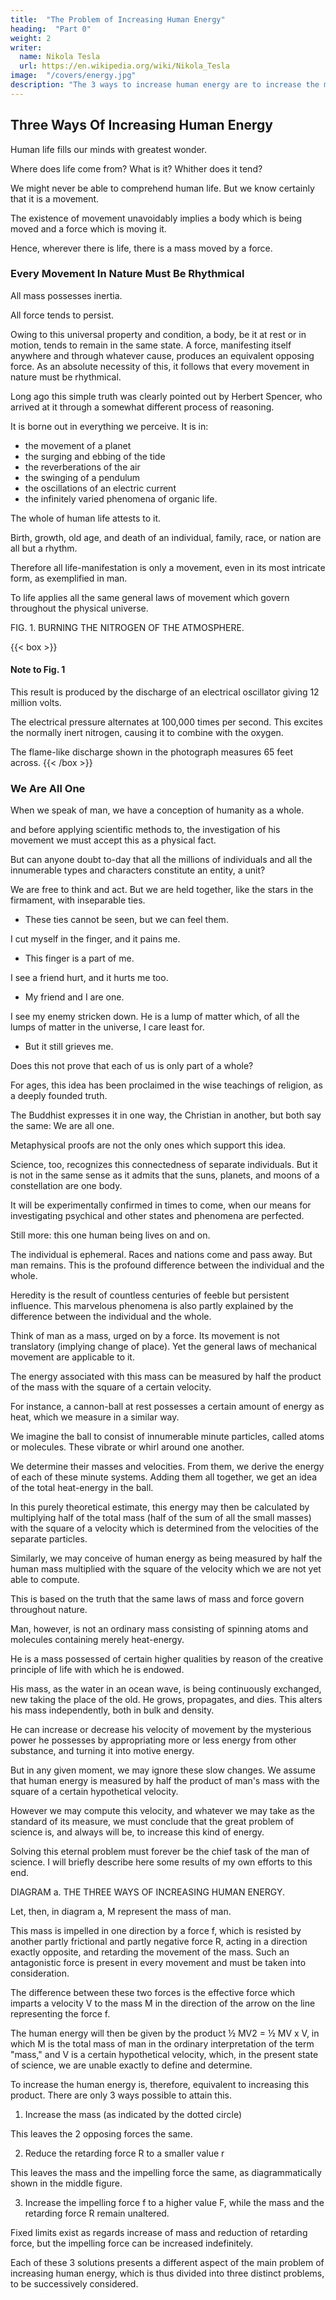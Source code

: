```yaml
---
title:  "The Problem of Increasing Human Energy"
heading:  "Part 0"
weight: 2
writer:
  name: Nikola Tesla
  url: https://en.wikipedia.org/wiki/Nikola_Tesla
image:  "/covers/energy.jpg"
description: "The 3 ways to increase human energy are to increase the mass, reduce the retarding force, increase the impelling force"
---
```



<!-- ## THE ONWARD MOVEMENT OF MAN—THE ENERGY OF THE MOVEMENT—THE  -->

## Three Ways Of Increasing Human Energy

<!-- Of all the endless variety of phenomena which nature presents to our senses, there is none that  than that inconceivably complex movement which, in its entirety, we designate as  -->

Human life fills our minds with greatest wonder. 

<!-- Its mysterious origin is veiled in the forever impenetrable mist of the past, its character is rendered incomprehensible by its infinite intricacy, and its destination is hidden in the unfathomable depths of the future.  -->

Where does life come from? What is it? Whither does it tend? 

<!-- Modern science says:
- The sun is the past
- the earth is the present
- the moon is the future.  -->

<!-- From an incandescent mass we have originated, and into a frozen mass we shall turn. Merciless is the law of nature, and rapidly and irresistibly we are drawn to our doom.  -->

<!-- Lord Kelvin, in his profound meditations, allows us only a short span of life, something like six million years, after which time the suns bright light will have ceased to shine, and its life giving heat will have ebbed away, and our own earth will be a lump of ice, hurrying on through the eternal night. 

But do not let us despair. There will still be left upon it a glimmering spark of life, and there will be a chance to kindle a new fire on some distant star. This wonderful possibility seems, indeed, to exist, judging from Professor Dewar's beautiful experiments with liquid air, which show that germs of organic life are not destroyed by cold, no matter how intense; consequently they may be transmitted through the interstellar space. Meanwhile the cheering lights of science and art, ever increasing in intensity, illuminate our path, and marvels they disclose, and the enjoyments they offer, make us measurably forgetful of the gloomy future.  -->

We might never be able to comprehend human life. But we know certainly that it is a movement. 

<!-- , of whatever nature it be.  -->

The existence of movement unavoidably implies a body which is being moved and a force which is moving it. 

Hence, wherever there is life, there is a mass moved by a force. 


### Every Movement In Nature Must Be Rhythmical


All mass possesses inertia.

All force tends to persist.

Owing to this universal property and condition, a body, be it at rest or in motion, tends to remain in the same state. A force, manifesting itself anywhere and through whatever cause, produces an equivalent opposing force. As an absolute necessity of this, it follows that every movement in nature must be rhythmical. 

Long ago this simple truth was clearly pointed out by Herbert Spencer, who arrived at it through a somewhat different process of reasoning. 

It is borne out in everything we perceive. It is in:
- the movement of a planet
- the surging and ebbing of the tide
- the reverberations of the air
- the swinging of a pendulum
- the oscillations of an electric current
- the infinitely varied phenomena of organic life. 

The whole of human life attests to it. 

Birth, growth, old age, and death of an individual, family, race, or nation are all but a rhythm.

Therefore all life-manifestation is only a movement, even in its most intricate form, as exemplified in man.

<!-- , however involved and inscrutable, is . -->

To life applies all the same general laws of movement which govern throughout the physical universe.

 <!-- must be applicable.  -->
<!-- <br>[See Nikola Tesla: Colorado Springs Notes, page 334, Photograph X.]   -->


FIG. 1. BURNING THE NITROGEN OF THE ATMOSPHERE.


{{< box >}}
#### Note to Fig. 1

This result is produced by the discharge of an electrical oscillator giving 12 million volts. 

The electrical pressure alternates at 100,000 times per second. This excites the normally inert nitrogen, causing it to combine with the oxygen. 

The flame-like discharge shown in the photograph measures 65 feet across.
{{< /box >}}



### We Are All One


When we speak of man, we have a conception of humanity as a whole.

and before applying scientific methods to, the investigation of his movement we must accept this as a physical fact. 

But can anyone doubt to-day that all the millions of individuals and all the innumerable types and characters constitute an entity, a unit? 

We are free to think and act. But we are held together, like the stars in the firmament, with inseparable ties.
- These ties cannot be seen, but we can feel them.

I cut myself in the finger, and it pains me.
- This finger is a part of me. 

I see a friend hurt, and it hurts me too.
- My friend and I are one. 

I see my enemy stricken down. He is a lump of matter which, of all the lumps of matter in the universe, I care least for.
- But it still grieves me.

Does this not prove that each of us is only part of a whole? 

For ages, this idea has been proclaimed in the wise teachings of religion, as a deeply founded truth.

<!-- probably not alone as a means of insuring peace and harmony among men, but   -->

The Buddhist expresses it in one way, the Christian in another, but both say the same: We are all one.

Metaphysical proofs are not the only ones which support this idea. 

<!-- we are able to bring forth in -->

Science, too, recognizes this connectedness of separate individuals. But it is not in the same sense as it admits that the suns, planets, and moons of a constellation are one body.

<!-- , and there can be no doubt that  -->

It will be experimentally confirmed in times to come, when our means for investigating psychical and other states and phenomena are perfected. 
<!-- shall have been brought to great perfection.  -->

Still more: this one human being lives on and on.

The individual is ephemeral. Races and nations come and pass away. But man remains. This is the profound difference between the individual and the whole.

<!-- This also partly explains many of those  of  -->

Heredity is the result of countless centuries of feeble but persistent influence. This marvelous phenomena is also partly explained by the difference between  the individual and the whole.


Think of man as a mass, urged on by a force. Its movement is not translatory (implying change of place). Yet the general laws of mechanical movement are applicable to it.

The energy associated with this mass can be measured by half the product of the mass with the square of a certain velocity. 

For instance, a cannon-ball at rest possesses a certain amount of energy as heat, which we measure in a similar way. 

We imagine the ball to consist of innumerable minute particles, called atoms or molecules. These vibrate or whirl around one another. 

We determine their masses and velocities. From them, we derive the energy of each of these minute systems. Adding them all together, we get an idea of the total heat-energy in the ball.

<!-- , which is only seemingly at rest. -->

In this purely theoretical estimate, this energy may then be calculated by multiplying half of the total mass (half of the sum of all the small masses) with the square of a velocity which is determined from the velocities of the separate particles. 

Similarly, we may conceive of human energy as being measured by half the human mass multiplied with the square of the velocity which we are not yet able to compute.

<!-- But our deficiency in this knowledge will not vitiate the truth of the deductions I shall draw, which rest on the firm basis that  -->

This is based on the truth that the same laws of mass and force govern throughout nature. 

Man, however, is not an ordinary mass consisting of spinning atoms and molecules containing merely heat-energy. 

He is a mass possessed of certain higher qualities by reason of the creative principle of life with which he is endowed. 

His mass, as the water in an ocean wave, is being continuously exchanged, new taking the place of the old. He grows, propagates, and dies. This alters his mass independently, both in bulk and density. 

He can increase or decrease his velocity of movement by the mysterious power he possesses by appropriating more or less energy from other substance, and turning it into motive energy. 

But in any given moment, we may ignore these slow changes. We assume that human energy is measured by half the product of man's mass with the square of a certain hypothetical velocity.

However we may compute this velocity, and whatever we may take as the standard of its measure, we must conclude that the great problem of science is, and always will be, to increase this kind of energy. 

<!-- Many years ago, stimulated by the perusal of that deeply interesting work, Draper's "History of the Intellectual Development of Europe," depicting so vividly human movement, I recognized that to  -->

Solving this eternal problem must forever be the chief task of the man of science. I will briefly describe here some results of my own efforts to this end. 


DIAGRAM a. THE THREE WAYS OF INCREASING HUMAN ENERGY. 
	
Let, then, in diagram a, M represent the mass of man. 

This mass is impelled in one direction by a force f, which is resisted by another partly frictional and partly negative force R, acting in a direction exactly opposite, and retarding the movement of the mass. Such an antagonistic force is present in every movement and must be taken into consideration. 

The difference between these two forces is the effective force which imparts a velocity V to the mass M in the direction of the arrow on the line representing the force f.

The human energy will then be given by the product ½ MV2 = ½ MV x V, in which M is the total mass of man in the ordinary interpretation of the term "mass," and V is a certain hypothetical velocity, which, in the present state of science, we are unable exactly to define and determine. 

To increase the human energy is, therefore, equivalent to increasing this product. There are only 3 ways possible to attain this. 

1. Increase the mass (as indicated by the dotted circle)

This leaves the 2 opposing forces the same. 

2. Reduce the retarding force R to a smaller value r

This leaves the mass and the impelling force the same, as diagrammatically shown in the middle figure. 

3. Increase the impelling force f to a higher value F, while the mass and the retarding force R remain unaltered. 

Fixed limits exist as regards increase of mass and reduction of retarding force, but the impelling force can be increased indefinitely. 

Each of these 3 solutions presents a different aspect of the main problem of increasing human energy, which is thus divided into three distinct problems, to be successively considered. 
